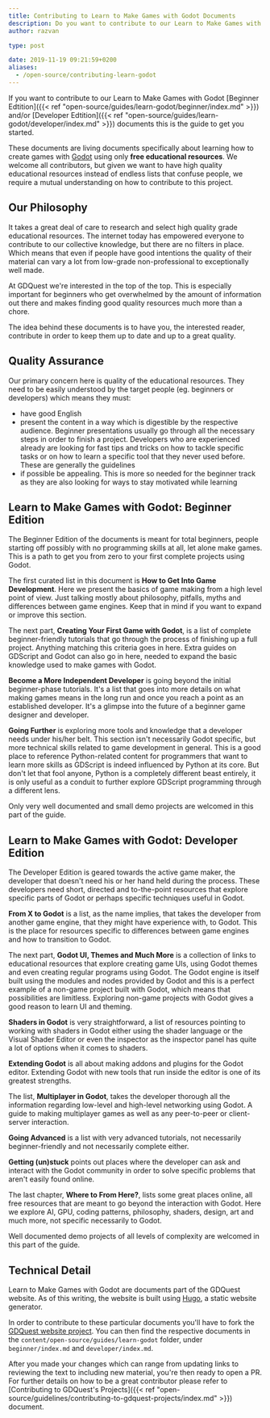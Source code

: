```yaml
---
title: Contributing to Learn to Make Games with Godot Documents
description: Do you want to contribute to our Learn to Make Games with Godot guides? This document will get you started on that.
author: razvan

type: post

date: 2019-11-19 09:21:59+0200
aliases:
  - /open-source/contributing-learn-godot
---
```


If you want to contribute to our Learn to Make Games with Godot [Beginner Edtition]({{< ref "open-source/guides/learn-godot/beginner/index.md" >}}) and/or [Developer Edtition]({{< ref "open-source/guides/learn-godot/developer/index.md" >}}) documents this is the guide to get you started.

These documents are living documents specifically about learning how to create games with [Godot](https://godotengine.org/) using only **free educational resources**. We welcome all contributors, but given we want to have high quality educational resources instead of endless lists that confuse people, we require a mutual understanding on how to contribute to this project.

## Our Philosophy

It takes a great deal of care to research and select high quality grade educational resources. The internet today has empowered everyone to contribute to our collective knowledge, but there are no filters in place. Which means that even if people have good intentions the quality of their material can vary a lot from low-grade non-professional to exceptionally well made.

At GDQuest we're interested in the top of the top. This is especially important for beginners who get overwhelmed by the amount of information out there and makes finding good quality resources much more than a chore.

The idea behind these documents is to have you, the interested reader, contribute in order to keep them up to date and up to a great quality.

## Quality Assurance

Our primary concern here is quality of the educational resources. They need to be easily understood by the target people (eg. beginners or developers) which means they must:

- have good English
- present the content in a way which is digestible by the respective audience. Beginner presentations usually go through all the necessary steps in order to finish a project. Developers who are experienced already are looking for fast tips and tricks on how to tackle specific tasks or on how to learn a specific tool that they never used before. These are generally the guidelines
- if possible be appealing. This is more so needed for the beginner track as they are also looking for ways to stay motivated while learning

## Learn to Make Games with Godot: Beginner Edition

The Beginner Edition of the documents is meant for total beginners, people starting off possibly with no programming skills at all, let alone make games. This is a path to get you from zero to your first complete projects using Godot.

The first curated list in this document is **How to Get Into Game Development**. Here we present the basics of game making from a high level point of view. Just talking mostly about philosophy, pitfalls, myths and differences between game engines. Keep that in mind if you want to expand or improve this section.

The next part, **Creating Your First Game with Godot**, is a list of complete beginner-friendly tutorials that go through the process of finishing up a full project. Anything matching this criteria goes in here. Extra guides on GDScript and Godot can also go in here, needed to expand the basic knowledge used to make games with Godot.

**Become a More Independent Developer** is going beyond the initial beginner-phase tutorials. It's a list that goes into more details on what making games means in the long run and once you reach a point as an established developer. It's a glimpse into the future of a beginner game designer and developer.

**Going Further** is exploring more tools and knowledge that a developer needs under his/her belt. This section isn't necessarily Godot specific, but more technical skills related to game development in general. This is a good place to reference Python-related content for programmers that want to learn more skills as GDScript is indeed influenced by Python at its core. But don't let that fool anyone, Python is a completely different beast entirely, it is only useful as a conduit to further explore GDScript programming through a different lens.

Only very well documented and small demo projects are welcomed in this part of the guide.

## Learn to Make Games with Godot: Developer Edition

The Developer Edition is geared towards the active game maker, the developer that doesn't need his or her hand held during the process. These developers need short, directed and to-the-point resources that explore specific parts of Godot or perhaps specific techniques useful in Godot.

**From X to Godot** is a list, as the name implies, that takes the developer from another game engine, that they might have experience with, to Godot. This is the place for resources specific to differences between game engines and how to transition to Godot.

The next part, **Godot UI, Themes and Much More** is a collection of links to educational resources that explore creating game UIs, using Godot themes and even creating regular programs using Godot. The Godot engine is itself built using the modules and nodes provided by Godot and this is a perfect example of a non-game project built with Godot, which means that possibilities are limitless. Exploring non-game projects with Godot gives a good reason to learn UI and theming.

**Shaders in Godot** is very straightforward, a list of resources pointing to working with shaders in Godot either using the shader language or the Visual Shader Editor or even the inspector as the inspector panel has quite a lot of options when it comes to shaders.

**Extending Godot** is all about making addons and plugins for the Godot editor. Extending Godot with new tools that run inside the editor is one of its greatest strengths.

The list, **Multiplayer in Godot**, takes the developer thorough all the information regarding low-level and high-level networking using Godot. A guide to making multiplayer games as well as any peer-to-peer or client-server interaction.

**Going Advanced** is a list with very advanced tutorials, not necessarily beginner-friendly and not necessarily complete either.

**Getting (un)stuck** points out places where the developer can ask and interact with the Godot community in order to solve specific problems that aren't easily found online.

The last chapter, **Where to From Here?**, lists some great places online, all free resources that are meant to go beyond the interaction with Godot. Here we explore AI, GPU, coding patterns, philosophy, shaders, design, art and much more, not specific necessarily to Godot.

Well documented demo projects of all levels of complexity are welcomed in this part of the guide.

## Technical Detail

Learn to Make Games with Godot are documents part of the GDQuest website. As of this writing, the website is built using [Hugo](https://gohugo.io/), a static website generator.

In order to contribute to these particular documents you'll have to fork the [GDQuest website project](https://github.com/GDquest/GDquest-website). You can then find the respective documents in the `content/open-source/guides/learn-godot` folder, under `beginner/index.md` and `developer/index.md`.

After you made your changes which can range from updating links to reviewing the text to including new material, you're then ready to open a PR. For further details on how to be a great contributor please refer to [Contributing to GDQuest's Projects]({{< ref "open-source/guidelines/contributing-to-gdquest-projects/index.md" >}}) document. 

